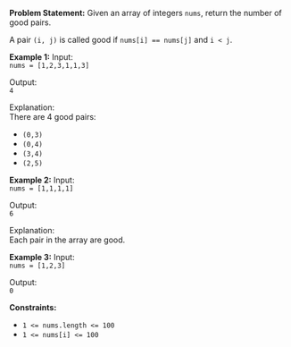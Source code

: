 
**Problem Statement:**
Given an array of integers `nums`, return the number of good pairs.

A pair `(i, j)` is called good if `nums[i] == nums[j]` and `i < j`.

**Example 1:**
Input:  
`nums = [1,2,3,1,1,3]`

Output:  
`4`

Explanation:  
There are 4 good pairs:  
- `(0,3)`
- `(0,4)`
- `(3,4)`
- `(2,5)`

**Example 2:**
Input:  
`nums = [1,1,1,1]`

Output:  
`6`

Explanation:  
Each pair in the array are good.

**Example 3:**
Input:  
`nums = [1,2,3]`

Output:  
`0`

**Constraints:**
- `1 <= nums.length <= 100`
- `1 <= nums[i] <= 100`
